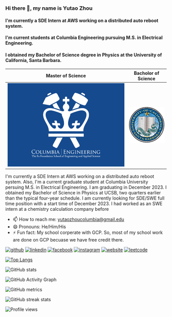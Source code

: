 ### Hi there 👋, my name is Yutao Zhou
#### I'm currently a SDE Intern at AWS working on a distributed auto reboot system.
#### I'm current students at Columbia Engineering pursuing M.S. in Electrical Engineering.
#### I obtained my Bachelor of Science degree in Physics at the University of California, Santa Barbara.
Master of Science             |  Bacholor of Science
:-------------------------:|:-------------------------:
![](https://github.com/Yutao-Zhou/Yutao-Zhou/blob/main/Columbia_Engineering.png) | ![](https://github.com/Yutao-Zhou/Yutao-Zhou/blob/main/UCSB_Logo.png)

I'm currently a SDE Intern at AWS working on a distributed auto reboot system. Also, I'm a current graduate student at Columbia University persuing M.S. in Electrical Engineering. I am graduating in December 2023. I obtained my Bachelor of Science in Physics at UCSB, two quarters earlier than the typical four-year schedule. I am currently looking for SDE/SWE full time position with a start time of December 2023. I had worked as an SWE intern at a chemistry calculation company before

- 📫 How to reach me: yutaozhoucolumbia@gmail.edu 
- 😄 Pronouns: He/Him/His 
- ⚡ Fun fact: My school corperate with GCP. So, most of my school work are done on GCP becuase we have free credit there.

[<img src='https://cdn.jsdelivr.net/npm/simple-icons@3.0.1/icons/github.svg' alt='github' height='40'>](https://github.com/Yutao-Zhou)  [<img src='https://cdn.jsdelivr.net/npm/simple-icons@3.0.1/icons/linkedin.svg' alt='linkedin' height='40'>](https://www.linkedin.com/in/yutao-zhou/)  [<img src='https://cdn.jsdelivr.net/npm/simple-icons@3.0.1/icons/facebook.svg' alt='facebook' height='40'>](https://www.facebook.com/yutao.zhou.3)  [<img src='https://cdn.jsdelivr.net/npm/simple-icons@3.0.1/icons/instagram.svg' alt='instagram' height='40'>](https://www.instagram.com/yutao_zhou666/)  [<img src='https://cdn.jsdelivr.net/npm/simple-icons@3.0.1/icons/icloud.svg' alt='website' height='40'>](https://yutao-zhou.github.io/CV/)  [<img src='https://cdn.jsdelivr.net/npm/simple-icons@3.0.1/icons/leetcode.svg' alt='leetcode' height='40'>](https://leetcode.com/YutaoZhou/)  

[![Top Langs](https://github-readme-stats.vercel.app/api/top-langs/?username=Yutao-Zhou)](https://github.com/anuraghazra/github-readme-stats)

![GitHub stats](https://github-readme-stats.vercel.app/api?username=Yutao-Zhou&show_icons=true&count_private=true)  

![GitHub Activity Graph](https://activity-graph.herokuapp.com/graph?username=Yutao-Zhou)  

![GitHub metrics](https://metrics.lecoq.io/Yutao-Zhou)  

![GitHub streak stats](https://github-readme-streak-stats.herokuapp.com/?user=Yutao-Zhou)  

![Profile views](https://gpvc.arturio.dev/Yutao-Zhou)  